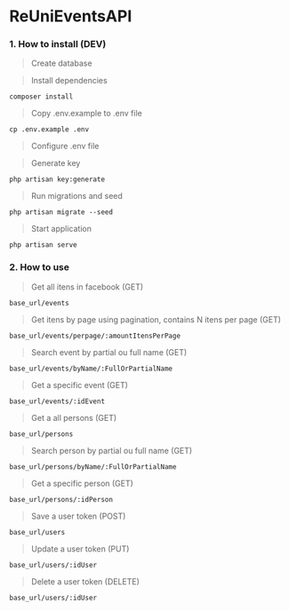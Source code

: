 # ReUniEventsAPI

### 1. How to install (DEV)

> Create database

> Install dependencies

```
composer install
```

> Copy .env.example to .env file

```
cp .env.example .env
```

> Configure .env file

> Generate key

```
php artisan key:generate
```

> Run migrations and seed

```
php artisan migrate --seed
```

> Start application
```
php artisan serve
```

### 2. How to use

> Get all itens in facebook (GET)

```
base_url/events
```


> Get itens by page using pagination, contains N itens per page (GET)

```
base_url/events/perpage/:amountItensPerPage
```
> Search event by partial ou full name (GET)

```
base_url/events/byName/:FullOrPartialName
```

> Get a specific event (GET)

```
base_url/events/:idEvent
```

> Get a all persons (GET)

```
base_url/persons
```

> Search person by partial ou full name (GET)

```
base_url/persons/byName/:FullOrPartialName
```

> Get a specific person (GET)

```
base_url/persons/:idPerson
```

> Save a user token (POST)

```
base_url/users
```

> Update a user token (PUT)

```
base_url/users/:idUser
```


> Delete a user token (DELETE)

```
base_url/users/:idUser
```
